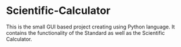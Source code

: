 # Scientific-Calculator
This is the small GUI based project creating using Python language. It contains the functionality of the Standard as well as the Scientific Calculator.
 
